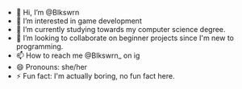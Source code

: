 - 👋 Hi, I’m @Blkswrn
- 👀 I’m interested in game development 
- 🌱 I’m currently studying towards my computer science degree.
- 💞️ I’m looking to collaborate on beginner projects since I'm new to programming.
- 📫 How to reach me @Blkswrn_ on ig
- 😄 Pronouns: she/her
- ⚡ Fun fact: I'm actually boring, no fun fact here.
